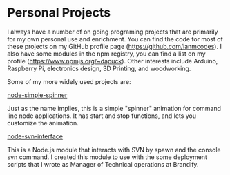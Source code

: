 Personal Projects
=================

I always have a number of on going programing projects that are primarily for my own personal use and enrichment. You can find the code for most of these projects on my GitHub profile page (https://github.com/ianmcodes). I also have some modules in the npm registry, you can find a list on my profile (https://www.npmjs.org/~dapuck). Other interests include Arduino, Raspberry Pi, electronics design, 3D Printing, and woodworking.

Some of my more widely used projects are:

[node-simple-spinner](https://github.com/ianmcodes/node-simple-spinner)

Just as the name implies, this is a simple "spinner" animation for command line node applications. It has start and stop functions, and lets you customize the animation.

[node-svn-interface](https://github.com/ianmcodes/node-svn-interface)

This is a Node.js module that interacts with SVN by spawn and the console svn command. I created this module to use with the some deployment scripts that I wrote as Manager of Technical operations at Brandify.
